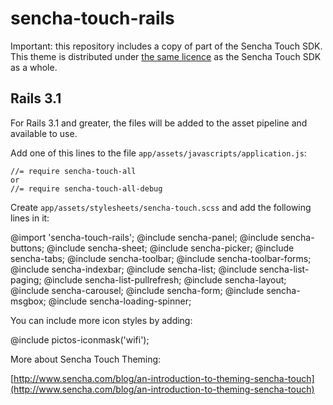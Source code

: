 # sencha-touch-rails

Important: this repository includes a copy of part of the Sencha Touch SDK. This theme is distributed under [the same licence][license] as the Sencha Touch SDK as a whole.

[license]: http://dev.sencha.com/deploy/touch/license.txt

## Rails 3.1

For Rails 3.1 and greater, the files will be added to the asset pipeline and available to use.

Add one of this lines to the file `app/assets/javascripts/application.js`:

    //= require sencha-touch-all
    or
    //= require sencha-touch-all-debug

Create `app/assets/stylesheets/sencha-touch.scss` and add the following lines in it:

  @import 'sencha-touch-rails';
  @include sencha-panel;
  @include sencha-buttons;
  @include sencha-sheet;
  @include sencha-picker;
  @include sencha-tabs;
  @include sencha-toolbar;
  @include sencha-toolbar-forms;
  @include sencha-indexbar;
  @include sencha-list;
  @include sencha-list-paging;
  @include sencha-list-pullrefresh;
  @include sencha-layout;
  @include sencha-carousel;
  @include sencha-form;
  @include sencha-msgbox;
  @include sencha-loading-spinner;

You can include more icon styles by adding:

  @include pictos-iconmask('wifi');

More about Sencha Touch Theming:

[http://www.sencha.com/blog/an-introduction-to-theming-sencha-touch](http://www.sencha.com/blog/an-introduction-to-theming-sencha-touch)
